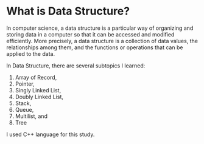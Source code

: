 # What is Data Structure?

In computer science, a data structure is a particular way of organizing and storing data in a computer so that it can be accessed and modified efficiently. More precisely, a data structure is a collection of data values, the relationships among them, and the functions or operations that can be applied to the data.

In Data Structure, there are several subtopics I learned:
1. Array of Record,
2. Pointer,
3. Singly Linked List,
4. Doubly Linked List,
5. Stack,
6. Queue,
7. Multilist, and
8. Tree

I used C++ language for this study.
